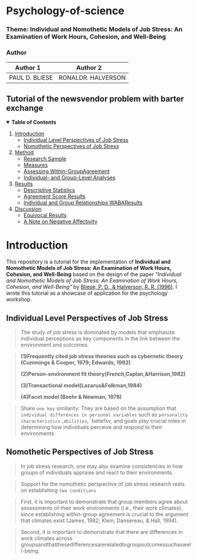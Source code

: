 # Psychology-of-science
### Theme: Individual and Nomothetic Models of Job Stress: An Examination of Work Hours, Cohesion, and Well-Being



### **Author**
| Author 1      |     Author 2       | 
| :-----------:|:-----------:   |
|  PAUL D. BLIESE |  RONALDR. HALVERSON |        

## Tutorial of the newsvendor problem with barter exchange  
<details open="open">
  <summary><b>Table of Contents</b></summary>
  <ol>
    <li>
      <a href="#Introduction">Introduction</a>
      <ul>
        <li><a href="#Individual Level Perspectives of Job Stress">Individual Level Perspectives of Job Stress</a></li>
        <li><a href="#Nomothetic Perspectives of Job Stress">Nomothetic Perspectives of Job Stress</a></li>
    </li>
      </ul>
    <li>
      <a href="#Method">Method</a>
      <ul>
        <li><a href="#Research Sample">Research Sample</a></li>
        <li><a href="#Measures">Measures</a></li>
        <li><a href="#Assessing Within-GroupAgreement">Assessing Within-GroupAgreement</a></li>
        <li><a href="#Individual- and Group-Level Analyses">Individual- and Group-Level Analyses</a></li>
    </li>
      </ul>
    <li>
      <a href="#Results">Results</a>
      <ul>
        <li><a href="#Descriptive Statistics">Descriptive Statistics</a></li>
        <li><a href="#Agreement Score Results">Agreement Score Results</a></li>
        <li><a href="#Individual and Group Relationships WABAResults">Individual and Group Relationships WABAResults</a></li>
    </li>
      </ul>
    <li>
      <a href="#Discussion">Discussion</a>
      <ul>
        <li><a href="#Equivocal Results">Equivocal Results</a></li>
        <li><a href="#A Note on Negative Affectivity">A Note on Negative Affectivity</a></li>
</ol>
</details>
      
# __Introduction__
This repository is a tutorial for the implementation of __Individual and Nomothetic Models of Job Stress: An Examination of Work Hours, Cohesion, and Well-Being__ based on the design of the paper _"Individual and Nomothetic Models of Job Stress: An Examination of Work Hours, Cohesion, and Well-Being"_  by [Bliese, P. D., & Halverson, R. R. (1996)]("[https://www.sciencedirect.com/science/article/abs/pii/S0925527313001837?via%3Dihub](https://psycnet.apa.org/record/1996-05414-004)"). I wrote this tutorial as a showcase of application for the psychology workshop.

## __Individual Level Perspectives of Job Stress__
> The study of job stress is dominated by models that emphasize individual perceptions as key components in the link between the environment and outcomes.

> __(1)Frequently cited job stress theories such as cybernetic theory (Cummings & Cooper, 1979; Edwards, 1992)__
> 
> __(2)Person-environment fit theory(French,Caplan,&Harrison,1982)__
> 
> __(3)Transactional model(Lazarus&Folkman,1984)__
> 
> __(4)Facet model (Beehr & Newman, 1978)__ 


> Share `one key` similarity: They are based on the assumption that `individual differences in personal variables` such as `personality characteristics` ,`abilities`, `beliefsv, and goals play crucial roles in determining how individuals perceive and respond to their environments. 

## __Nomothetic Perspectives of Job Stress__
> In job stress research, one may also examine consistencies in how groups of individuals appraise and react to their environments.

> Support for the nomothetic perspective of job stress research rests on establishing `two conditions`

>First, it is important to demonstrate that group members agree about assessments of their work environments (i.e., their work climates), since establishing within-group agreement is crucial to the argument that climates exist (James, 1982; Klein, Dansereau, & Hall, 1994).

>Second, it is important to demonstrate that there are differences in work climates across groupsandthatthesedifferencesarerelatedtogroupoutcomessuchaswell-being.

